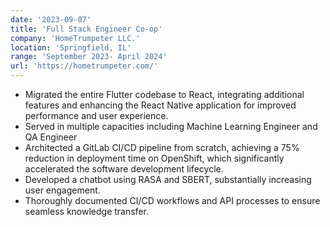 ```yaml
---
date: '2023-09-07'
title: 'Full Stack Engineer Co-op'
company: 'HomeTrumpeter LLC.'
location: 'Springfield, IL'
range: 'September 2023- April 2024'
url: 'https://hometrumpeter.com/'
---
```


- Migrated the entire Flutter codebase to React, integrating additional features and enhancing the React Native application for improved performance and user experience.
- Served in multiple capacities including Machine Learning Engineer and QA Engineer
- Architected a GitLab CI/CD pipeline from scratch, achieving a 75% reduction in deployment time on OpenShift, which significantly accelerated the software development lifecycle.
- Developed a chatbot using RASA and SBERT, substantially increasing user engagement.
- Thoroughly documented CI/CD workflows and API processes to ensure seamless knowledge transfer.
